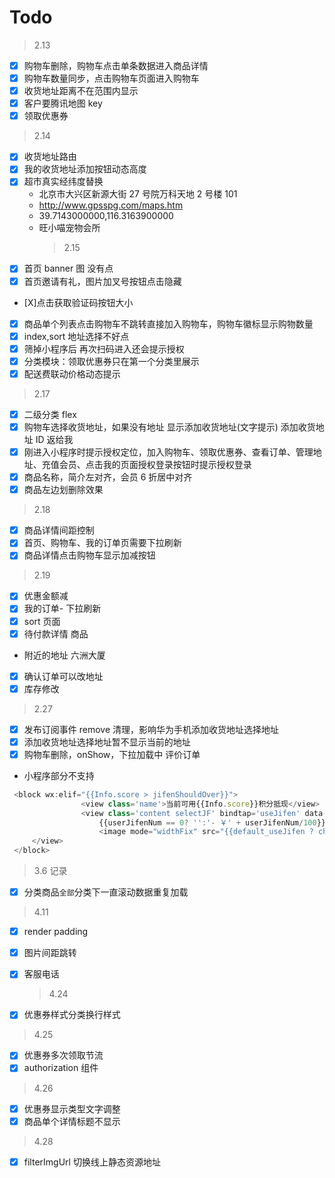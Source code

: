 # Todo

> 2.13

- [x] 购物车删除，购物车点击单条数据进入商品详情
- [x] 购物车数量同步，点击购物车页面进入购物车
- [x] 收货地址距离不在范围内显示
- [x] 客户要腾讯地图 key
- [x] 领取优惠券

> 2.14

- [x] 收货地址路由
- [x] 我的收货地址添加按钮动态高度
- [x] 超市真实经纬度替换
  - 北京市大兴区新源大街 27 号院万科天地 2 号楼 101
  - http://www.gpsspg.com/maps.htm
  - 39.7143000000,116.3163900000
  - 旺小喵宠物会所
    > 2.15
- [x] 首页 banner 图 没有点
- [x] 首页邀请有礼，图片加叉号按钮点击隐藏
- [X]点击获取验证码按钮大小
- [x] 商品单个列表点击购物车不跳转直接加入购物车，购物车徽标显示购物数量
- [x] index,sort 地址选择不好点
- [x] 筛掉小程序后 再次扫码进入还会提示授权
- [x] 分类模块：领取优惠券只在第一个分类里展示
- [x] 配送费联动价格动态提示

> 2.17

- [x] 二级分类 flex
- [x] 购物车选择收货地址，如果没有地址 显示添加收货地址(文字提示) 添加收货地址 ID 返给我
- [x] 刚进入小程序时提示授权定位，加入购物车、领取优惠券、查看订单、管理地址、充值会员、点击我的页面授权登录按钮时提示授权登录
- [x] 商品名称，简介左对齐，会员 6 折居中对齐
- [x] 商品左边划删除效果

> 2.18

- [x] 商品详情间距控制
- [x] 首页、购物车、我的订单页需要下拉刷新
- [x] 商品详情点击购物车显示加减按钮

> 2.19

- [x] 优惠金额减
- [x] 我的订单- 下拉刷新
- [x] sort 页面
- [x] 待付款详情 商品
- 附近的地址 六洲大厦

- [x] 确认订单可以改地址
- [x] 库存修改

> 2.27

- [x] 发布订阅事件 remove 清理，影响华为手机添加收货地址选择地址
- [x] 添加收货地址选择地址暂不显示当前的地址
- [x] 购物车删除，onShow，下拉加载中
      评价订单
- 小程序部分不支持

```js
 <block wx:elif="{{Info.score > jifenShouldOver}}">
                <view class='name'>当前可用{{Info.score}}积分抵现</view>
                <view class='content selectJF' bindtap='useJifen' data-score="{{Info.score}}">
                    {{userJifenNum == 0? '':'- ￥' + userJifenNum/100}}
                    <image mode="widthFix" src="{{default_useJifen ? checked:normal}}" style='width:30rpx;'></image>
     </view>
 </block>
```

> 3.6 记录

- [x] 分类商品`全部`分类下一直滚动数据重复加载

> 4.11

- [x] render padding
- [x] 图片间距跳转
- [x] 客服电话

  > 4.24

- [x] 优惠券样式分类换行样式

> 4.25

- [x] 优惠券多次领取节流
- [x] authorization 组件

> 4.26

- [x] 优惠券显示类型文字调整
- [x] 商品单个详情标题不显示

> 4.28

- [x] filterImgUrl 切换线上静态资源地址
